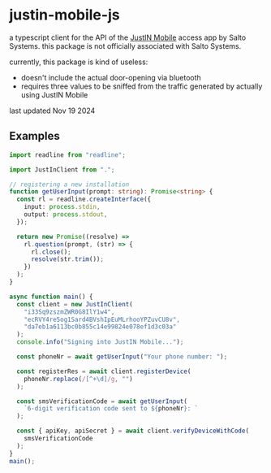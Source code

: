 # justin-mobile-js

a typescript client for the API of the [JustIN Mobile](https://saltosystems.com/de-de/technologieplattformen/salto-justin-mobile-app) access app by Salto Systems.
this package is not officially associated with Salto Systems.

currently, this package is kind of useless:

- doesn't include the actual door-opening via bluetooth
- requires three values to be sniffed from the traffic generated by actually using JustIN Mobile

last updated Nov 19 2024

## Examples

```typescript
import readline from "readline";

import JustInClient from ".";

// registering a new installation
function getUserInput(prompt: string): Promise<string> {
  const rl = readline.createInterface({
    input: process.stdin,
    output: process.stdout,
  });

  return new Promise((resolve) =>
    rl.question(prompt, (str) => {
      rl.close();
      resolve(str.trim());
    })
  );
}

async function main() {
  const client = new JustInClient(
    "i33Sq9zszmZWR0G8IlY1w4",
    "ecRVY4re5og1Sard4BVshIpEuMLrhooYPZuvCU8v",
    "da7eb1a6113bc0b855c14e99824e078ef1d3c03a"
  );
  console.info("Signing into JustIN Mobile...");

  const phoneNr = await getUserInput("Your phone number: ");

  const registerRes = await client.registerDevice(
    phoneNr.replace(/[^+\d]/g, "")
  );

  const smsVerificationCode = await getUserInput(
    `6-digit verification code sent to ${phoneNr}: `
  );

  const { apiKey, apiSecret } = await client.verifyDeviceWithCode(
    smsVerificationCode
  );
}
main();
```
